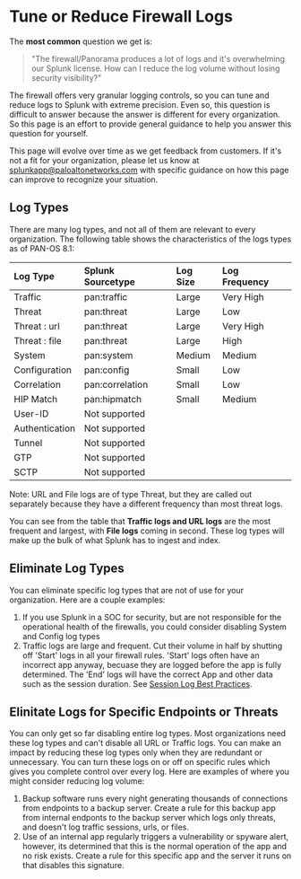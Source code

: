 # Tune or Reduce Firewall Logs

The **most common** question we get is:

> "The firewall/Panorama produces a lot of logs and it's overwhelming our Splunk license. How can I reduce the log volume without losing security visibility?"

The firewall offers very granular logging controls, so you can tune and reduce logs to Splunk with extreme precision. Even so, this question is difficult to answer because the answer is different for every organization. So this page is an effort to provide general guidance to help you answer this question for yourself.

This page will evolve over time as we get feedback from customers. If it's not a fit for your organization, please let us know at splunkapp@paloaltonetworks.com with specific guidance on how this page can improve to recognize your situation.

## Log Types

There are many log types, and not all of them are relevant to every organization. The following table shows the characteristics of the logs types as of PAN-OS 8.1:

| Log Type | Splunk Sourcetype | Log Size | Log Frequency |
| :--- | :--- | :--- | :--- |
| Traffic | pan:traffic | Large | Very High |
| Threat | pan:threat | Large | Low |
| Threat : url | pan:threat | Large | Very High |
| Threat : file | pan:threat | Large | High |
| System | pan:system | Medium | Medium |
| Configuration | pan:config | Small | Low |
| Correlation | pan:correlation | Small | Low |
| HIP Match | pan:hipmatch | Small | Medium |
| User-ID | Not supported |  |  |
| Authentication | Not supported |  |  |
| Tunnel | Not supported |  |  |
| GTP | Not supported |  |  |
| SCTP | Not supported |  |  |

Note: URL and File logs are of type Threat, but they are called out separately because they have a different frequency than most threat logs.

You can see from the table that **Traffic logs and URL logs** are the most frequent and largest, with **File logs** coming in second. These log types will make up the bulk of what Splunk has to ingest and index.

## Eliminate Log Types

You can eliminate specific log types that are not of use for your organization. Here are a couple examples:

1. If you use Splunk in a SOC for security, but are not responsible for the operational health of the firewalls, you could consider disabling System and Config log types
2. Traffic logs are large and frequent. Cut their volume in half by shutting off 'Start' logs in all your firewall rules. 'Start' logs often have an incorrect app anyway, becuase they are logged before the app is fully determined. The 'End' logs will have the correct App and other data such as the session duration. See [Session Log Best Practices](https://knowledgebase.paloaltonetworks.com/KCSArticleDetail?id=kA10g000000Clt5CAC).

## Elinitate Logs for Specific Endpoints or Threats

You can only get so far disabling entire log types. Most organizations need these log types and can't disable all URL or Traffic logs. You can make an impact by reducing these log types only when they are redundant or unnecessary. You can turn these logs on or off on specific rules which gives you complete control over every log. Here are examples of where you might consider reducing log volume:

1. Backup software runs every night generating thousands of connections from endpoints to a backup server. Create a rule for this backup app from internal endponts to the backup server which logs only threats, and doesn't log traffic sessions, urls, or files.
2. Use of an internal app regularly triggers a vulnerability or spyware alert, however, its determined that this is the normal operation of the app and no risk exists. Create a rule for this specific app and the server it runs on that disables this signature.



